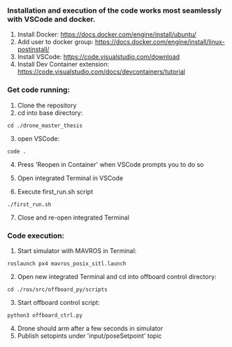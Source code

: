 ### Installation and execution of the code works most seamlessly with VSCode and docker.

1. Install Docker:
    https://docs.docker.com/engine/install/ubuntu/
2. Add user to docker group:
    https://docs.docker.com/engine/install/linux-postinstall/
3. Install VSCode:
    https://code.visualstudio.com/download
4. Install Dev Container extension:
    https://code.visualstudio.com/docs/devcontainers/tutorial


### Get code running:

1. Clone the repository
2. cd into base directory:
```
cd ./drone_master_thesis
```
3. open VSCode:
```
code .
```
4. Press 'Reopen in Container' when VSCode prompts you to do so

5. Open integrated Terminal in VSCode

6. Execute first_run.sh script
```
./first_run.sh
```

7. Close and re-open integrated Terminal

### Code execution:

1. Start simulator with MAVROS in Terminal:
```
roslaunch px4 mavros_posix_sitl.launch 
```

2. Open new integrated Terminal and cd into offboard control directory:
```
cd ./ros/src/offboard_py/scripts
```

3. Start offboard control script:
```
python3 offboard_ctrl.py
```

4. Drone should arm after a few seconds in simulator
5. Publish setopints under 'input/poseSetpoint' topic